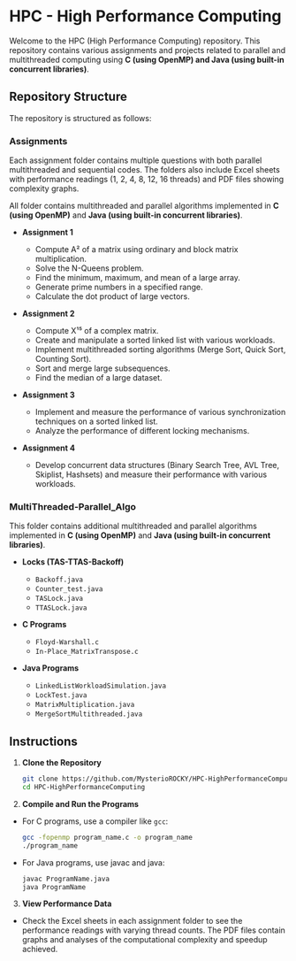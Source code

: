 # HPC - High Performance Computing

Welcome to the HPC (High Performance Computing) repository. This repository contains various assignments and projects related to parallel and multithreaded computing using **C (using OpenMP) and Java (using built-in concurrent libraries)**.

## Repository Structure

The repository is structured as follows:

### Assignments

Each assignment folder contains multiple questions with both parallel multithreaded and sequential codes. The folders also include Excel sheets with performance readings (1, 2, 4, 8, 12, 16 threads) and PDF files showing complexity graphs.

All folder contains multithreaded and parallel algorithms implemented in **C (using OpenMP)** and **Java (using built-in concurrent libraries)**.

- **Assignment 1**
  - Compute A² of a matrix using ordinary and block matrix multiplication.
  - Solve the N-Queens problem.
  - Find the minimum, maximum, and mean of a large array.
  - Generate prime numbers in a specified range.
  - Calculate the dot product of large vectors.

- **Assignment 2**
  - Compute X¹⁵ of a complex matrix.
  - Create and manipulate a sorted linked list with various workloads.
  - Implement multithreaded sorting algorithms (Merge Sort, Quick Sort, Counting Sort).
  - Sort and merge large subsequences.
  - Find the median of a large dataset.

- **Assignment 3**
  - Implement and measure the performance of various synchronization techniques on a sorted linked list.
  - Analyze the performance of different locking mechanisms.

- **Assignment 4**
  - Develop concurrent data structures (Binary Search Tree, AVL Tree, Skiplist, Hashsets) and measure their performance with various workloads.

### MultiThreaded-Parallel_Algo

This folder contains additional multithreaded and parallel algorithms implemented in **C (using OpenMP)** and **Java (using built-in concurrent libraries)**.

- **Locks (TAS-TTAS-Backoff)**
  - `Backoff.java`
  - `Counter_test.java`
  - `TASLock.java`
  - `TTASLock.java`

- **C Programs**
  - `Floyd-Warshall.c`
  - `In-Place_MatrixTranspose.c`

- **Java Programs**
  - `LinkedListWorkloadSimulation.java`
  - `LockTest.java`
  - `MatrixMultiplication.java`
  - `MergeSortMultithreaded.java`

## Instructions

1. **Clone the Repository**

   ```sh
   git clone https://github.com/MysterioROCKY/HPC-HighPerformanceComputing.git
   cd HPC-HighPerformanceComputing

2. **Compile and Run the Programs**
   
- For C programs, use a compiler like `gcc`:
   
  ```sh
  gcc -fopenmp program_name.c -o program_name
  ./program_name

- For Java programs, use javac and java:

  ```sh
  javac ProgramName.java
  java ProgramName

3. **View Performance Data**
   
- Check the Excel sheets in each assignment folder to see the performance readings with varying thread counts. The PDF files contain graphs and analyses of the 
  computational complexity and speedup achieved.
   
